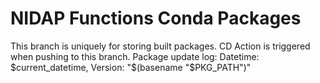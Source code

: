 # NIDAP Functions Conda Packages
This branch is uniquely for storing built packages.
CD Action is triggered when pushing to this branch.
Package update log:
Datetime: $current_datetime, Version: "$(basename "$PKG_PATH")"
